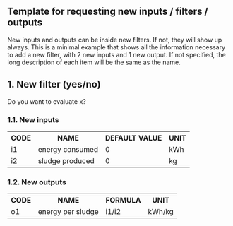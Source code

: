 ## Template for requesting new inputs / filters / outputs
New inputs and outputs can be inside new filters. If not, they will show up
always. This is a minimal example that shows all the information necessary to
add a new filter, with 2 new inputs and 1 new output. If not specified, the
long description of each item will be the same as the name.

## 1. New filter (yes/no)
Do you want to evaluate x?

### 1.1. New inputs
<table>
  <TR><TH>CODE <TH>NAME            <TH>DEFAULT VALUE <TH>UNIT
  <tr><td>i1   <td>energy consumed <td>0             <td>kWh
  <tr><td>i2   <td>sludge produced <td>0             <td>kg
</table>

### 1.2. New outputs
<table>
  <TR><TH>CODE <TH>NAME              <TH>FORMULA <TH>UNIT
  <tr><td>o1   <td>energy per sludge <td>i1/i2   <td>kWh/kg
</table>
